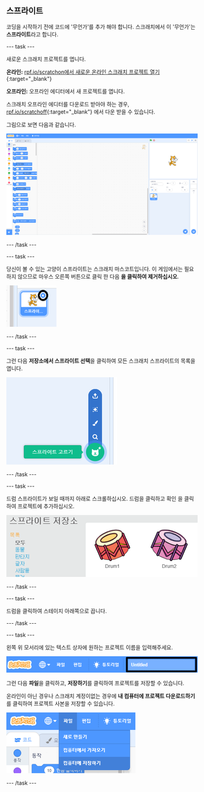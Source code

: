 ## 스프라이트

코딩을 시작하기 전에 코드에 '무언가'를 추가 해야 합니다. 스크래치에서 이 '무언가'는 **스프라이트**라고 합니다.

--- task --- 

새로운 스크래치 프로젝트를 엽니다.

**온라인:** [rpf.io/scratchon에서 새로운 온라인 스크래치 프로젝트 열기](http://rpf.io/scratchon){:target="_blank"}

**오프라인:** 오프라인 에디터에서 새 프로젝트를 엽니다.

스크래치 오프라인 에디터를 다운로드 받아야 하는 경우, [rpf.io/scratchoff](http://rpf.io/scratchoff){:target="_blank"} 에서 다운 받을 수 있습니다.  

그림으로 보면 다음과 같습니다.

![스크린샷](images/band-scratch.png) 

--- /task --- 

--- task --- 

당신이 볼 수 있는 고양이 스프라이트는 스크래치 마스코트입니다. 이 게임에서는 필요하지 않으므로 마우스 오른쪽 버튼으로 클릭 한 다음 **을 클릭하여 제거하십시오**.

![스크린샷](images/band-delete-annotated.png) 

--- /task ---

--- task --- 

그런 다음 **저장소에서 스프라이트 선택**을 클릭하여 모든 스크래치 스프라이트의 목록을 엽니다.

![스크린샷](images/band-sprite-library.png) 

--- /task ---

--- task --- 

드럼 스프라이트가 보일 때까지 아래로 스크롤하십시오. 드럼을 클릭하고 확인 을 클릭하여 프로젝트에 추가하십시오.

![스크린샷](images/band-sprite-drum.png)

--- /task ---

--- task ---

드럼을 클릭하여 스테이지 아래쪽으로 끕니다.

--- /task ---

--- task --- 

왼쪽 위 모서리에 있는 텍스트 상자에 원하는 프로젝트 이름을 입력해주세요.

![이름](images/band-name-annotated.png)

그런 다음 **파일**을 클릭하고, **저장하기**를 클릭하여 프로젝트를 저장할 수 있습니다.

온라인이 아닌 경우나 스크래치 계정이없는 경우에 **내 컴퓨터에 프로젝트 다운로드하기**를 클릭하여 프로젝트 사본을 저장할 수 있습니다.

![스크린샷](images/band-save.png) 

--- /task ---